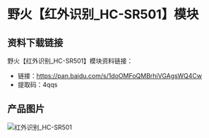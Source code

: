 # 野火【红外识别_HC-SR501】模块
## 资料下载链接
野火【红外识别_HC-SR501】模块资料链接：
* 链接：https://pan.baidu.com/s/1doOMFoQMBrhiVGAgsWQ4Cw 
* 提取码：4qqs 

## 产品图片
![红外识别_HC-SR501](https://raw.githubusercontent.com/wiki/Embdefire/products/images/模块产品/传感器/红外识别_HC-SR501.jpg)
